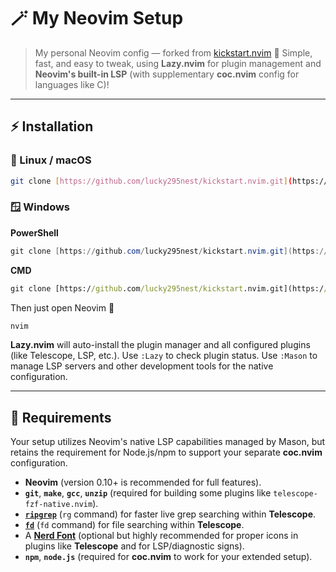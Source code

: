 # 🪄 My Neovim Setup

> My personal Neovim config — forked from [kickstart.nvim](https://github.com/nvim-lua/kickstart.nvim) 💫
> Simple, fast, and easy to tweak, using **Lazy.nvim** for plugin management and **Neovim's built-in LSP** (with supplementary **coc.nvim** config for languages like C)!

***

## ⚡ Installation

### 🐧 Linux / macOS

```bash
git clone [https://github.com/lucky295nest/kickstart.nvim.git](https://github.com/lucky295nest/kickstart.nvim.git) "${XDG_CONFIG_HOME:-$HOME/.config}"/nvim
````

### 🪟 Windows

**PowerShell**

```powershell
git clone [https://github.com/lucky295nest/kickstart.nvim.git](https://github.com/lucky295nest/kickstart.nvim.git) "$env:LOCALAPPDATA\nvim"
```

**CMD**

```cmd
git clone [https://github.com/lucky295nest/kickstart.nvim.git](https://github.com/lucky295nest/kickstart.nvim.git) %localappdata%\nvim
```

Then just open Neovim 🎉

```bash
nvim
```

**Lazy.nvim** will auto-install the plugin manager and all configured plugins (like Telescope, LSP, etc.).
Use `:Lazy` to check plugin status.
Use `:Mason` to manage LSP servers and other development tools for the native configuration.

-----

## 🧰 Requirements

Your setup utilizes Neovim's native LSP capabilities managed by Mason, but retains the requirement for Node.js/npm to support your separate **coc.nvim** configuration.

  * **Neovim** (version 0.10+ is recommended for full features).
  * **`git`**, **`make`**, **`gcc`**, **`unzip`** (required for building some plugins like `telescope-fzf-native.nvim`).
  * **[`ripgrep`](https://github.com/BurntSushi/ripgrep)** (`rg` command) for faster live grep searching within **Telescope**.
  * **[`fd`](https://github.com/sharkdp/fd)** (`fd` command) for file searching within **Telescope**.
  * A **[Nerd Font](https://www.nerdfonts.com/)** (optional but highly recommended for proper icons in plugins like **Telescope** and for LSP/diagnostic signs).
  * **`npm`**, **`node.js`** (required for **coc.nvim** to work for your extended setup).
